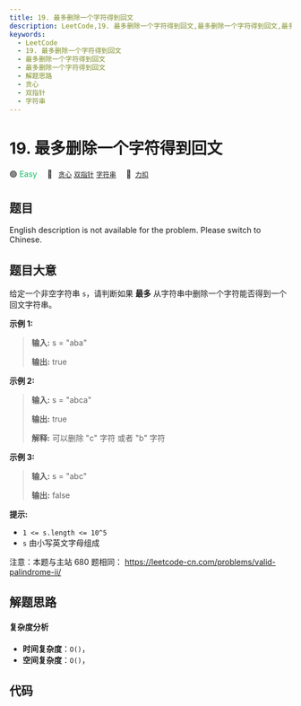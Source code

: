 ```yaml
---
title: 19. 最多删除一个字符得到回文
description: LeetCode,19. 最多删除一个字符得到回文,最多删除一个字符得到回文,最多删除一个字符得到回文,解题思路,贪心,双指针,字符串
keywords:
  - LeetCode
  - 19. 最多删除一个字符得到回文
  - 最多删除一个字符得到回文
  - 最多删除一个字符得到回文
  - 解题思路
  - 贪心
  - 双指针
  - 字符串
---
```


# 19. 最多删除一个字符得到回文

🟢 <font color=#15bd66>Easy</font>&emsp; 🔖&ensp; [`贪心`](/tag/greedy.md) [`双指针`](/tag/two-pointers.md) [`字符串`](/tag/string.md)&emsp; 🔗&ensp;[`力扣`](https://leetcode.cn/problems/RQku0D)

## 题目

English description is not available for the problem. Please switch to
Chinese.


## 题目大意

给定一个非空字符串 `s`，请判断如果 **最多** 从字符串中删除一个字符能否得到一个回文字符串。



**示例 1:**

> 
> 
> 
> 
> 
> **输入:** s = "aba"
> 
> **输出:** true
> 
> 

**示例 2:**

> 
> 
> 
> 
> 
> **输入:** s = "abca"
> 
> **输出:** true
> 
> **解释:** 可以删除 "c" 字符 或者 "b" 字符
> 
> 

**示例 3:**

> 
> 
> 
> 
> 
> **输入:** s = "abc"
> 
> **输出:** false



**提示:**

  * `1 <= s.length <= 10^5`
  * `s` 由小写英文字母组成



注意：本题与主站 680 题相同： <https://leetcode-cn.com/problems/valid-palindrome-ii/>


## 解题思路

#### 复杂度分析

- **时间复杂度**：`O()`，
- **空间复杂度**：`O()`，

## 代码

```javascript

```